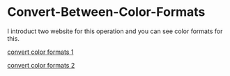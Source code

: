 # Convert-Between-Color-Formats


I introduct two website for this operation and you can see color formats for this.


<a href="https://html-color-codes.info/convert-color-format/">convert color formats 1</a></h5>

<a href="https://www.rapidtables.com/convert/color/index.html">convert color formats 2</a></h5>
